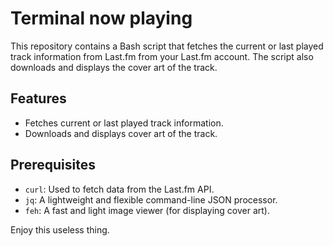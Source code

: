 # Terminal now playing

This repository contains a Bash script that fetches the current or last played track information from Last.fm from your Last.fm account. 
The script also downloads and displays the cover art of the track.

## Features

- Fetches current or last played track information.
- Downloads and displays cover art of the track.

## Prerequisites

- `curl`: Used to fetch data from the Last.fm API.
- `jq`: A lightweight and flexible command-line JSON processor.
- `feh`: A fast and light image viewer (for displaying cover art).

Enjoy this useless thing.
